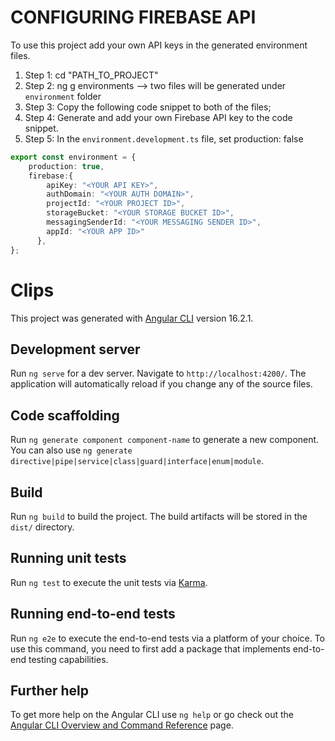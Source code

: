 # CONFIGURING FIREBASE API
To use this project add your own API keys in the generated environment files.
1. Step 1: cd "PATH_TO_PROJECT"
2. Step 2: ng g environments --> two files will be generated under `environment` folder
3. Step 3: Copy the following code snippet to both of the files;
4. Step 4: Generate and add your own Firebase API key to the code snippet.
5. Step 5: In the `environment.development.ts` file, set production: false

```typescript
export const environment = {
	production: true,
	firebase:{
		apiKey: "<YOUR API KEY>",
		authDomain: "<YOUR AUTH DOMAIN>",
		projectId: "<YOUR PROJECT ID>",
		storageBucket: "<YOUR STORAGE BUCKET ID>",
		messagingSenderId: "<YOUR MESSAGING SENDER ID>",
		appId: "<YOUR APP ID>"
	  },
};
```

# Clips

This project was generated with [Angular CLI](https://github.com/angular/angular-cli) version 16.2.1.

## Development server

Run `ng serve` for a dev server. Navigate to `http://localhost:4200/`. The application will automatically reload if you change any of the source files.

## Code scaffolding

Run `ng generate component component-name` to generate a new component. You can also use `ng generate directive|pipe|service|class|guard|interface|enum|module`.

## Build

Run `ng build` to build the project. The build artifacts will be stored in the `dist/` directory.

## Running unit tests

Run `ng test` to execute the unit tests via [Karma](https://karma-runner.github.io).

## Running end-to-end tests

Run `ng e2e` to execute the end-to-end tests via a platform of your choice. To use this command, you need to first add a package that implements end-to-end testing capabilities.

## Further help

To get more help on the Angular CLI use `ng help` or go check out the [Angular CLI Overview and Command Reference](https://angular.io/cli) page.
